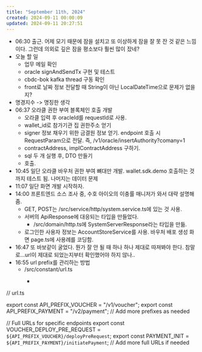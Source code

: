 ```yaml
---
title: "September 11th, 2024"
created: 2024-09-11 00:00:09
updated: 2024-09-11 20:27:51
---
```

  * 06:30 출근. 어제 모기 때문에 잠을 설치고 또 이상하게 잠을 잘 못 잔 것 같은 느낌이다. 그런데 의외로 깊은 잠을 평소보다 훨씬 많이 잤네?
  * 오늘 할 일
    * 업무 메일 확인
    * oracle signAndSendTx 구현 및 테스트
    * cbdc-bok kafka thread 구동 확인
    * front로 날짜 정보 전달할 때 String이 아닌 LocalDateTime으로 문제가 없을지?
  * 명경지수 -> 명징한 생각
  * 06:37 오라클 권한 부여 블록체인 호출 개발
    * 오라클 입력 후 oracleId를 requestId로 사용.
    * wallet_id로 참가기관 집 권한주소 얻기
    * signer 정보 채우기 위한 금결원 정보 얻기. endpoint 호출 시 RequestParam으로 전달. 즉, /v1/oracle/insertAuthority?comany=1
    * contractAddress, implContractAddress 구하기. 
    * sql 두 개 실행 후, DTO 만들기
    * 호출.
  * 10:45 일단 오라클 바우처 권한 부여 뼈대만 개발. wallet.sdk.demo 호출하는 것까지 테스트 됨. 나머지는 데이터 문제
  * 11:07 일단 화면 개발 시작하자.
  * 14:00 프론트엔드 소스 조사 중, 수호 아이오의 이충률 매니저가 와서 대략 설명해줌.
    * GET, POST는 /src/service/http/system.service.ts에 있는 것 사용.
    * 서버의 ApiResponse에 대응되는 타입을 만들었다.
      * /src/domain/http.ts에 SystemServerResponse라는 타입을 만듦.
    * 로그인한 사용자 정보는 AccountStoreService를 사용. 바우처 배포 생성 화면 page.ts에 사용례를 코딩함.
  * 16:47 또 바보같이 굴었다. 뭔가 잘 안 될 때 하나 하나 제대로 따져봐야 한다. 참말로...url이 제대로 되었는지부터 확인했어야 하지 않나..
  * 16:55 url prefix를 관리하는 방법
    * /src/constant/url.ts
      * ```javascript
// url.ts

export const API_PREFIX_VOUCHER = "/v1/voucher";
export const API_PREFIX_PAYMENT = "/v2/payment";
// Add more prefixes as needed

// Full URLs for specific endpoints
export const VOUCHER_DEPLOY_PRE_REQUEST = `${API_PREFIX_VOUCHER}/deployPreRequest`;
export const PAYMENT_INIT = `${API_PREFIX_PAYMENT}/initiatePayment`;
// Add more full URLs if needed
```
